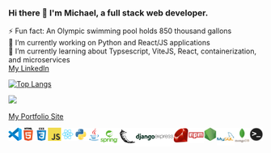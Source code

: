 ### Hi there 👋 I'm Michael, a full stack web developer. 

<!--**Benton-Michael/Benton-Michael** is a ✨ _special_ ✨ repository because its `README.md` (this file) appears on your GitHub profile.

Here are some ideas to get you started:

Languages and Tools: Ruby, Python, Java, JavaScript, HTML, CSS

- [<img align="left" alt="Michael Benton | LinkedIn" width="22px" src="https://cdn.jsdelivr.net/npm/simple-icons@v3/icons/linkedin.svg" />][linkedin]<= My LinkedIn

-  ...
- 
👯 I’m looking to collaborate on ...
🤔 I’m looking for help with ...
💬 Ask me about ...
- 📫 How to reach me: ...
- 😄 Pronouns: ...

***********-->
⚡ Fun fact: An Olympic swimming pool holds 850 thousand gallons 
<br>
🔭 I’m currently working on Python and React/JS applications 
<br>
🌱 I’m currently learning about Typsescript, ViteJS, React, containerization, and microservices
<br>
<a href="https://www.linkedin.com/in/mtbenton/" target="_blank">  My LinkedIn 

[![Top Langs](https://github-readme-stats.vercel.app/api/top-langs/?username=Benton-Michael&hide=css&layout=compact&theme=chartreuse-dark)](https://github.com/Benton-Michael/github-readme-stats)

<img src="https://github-readme-streak-stats.herokuapp.com/?user=benton-michael&stroke=ffffff&background=0f172a&ring=3382ed&fire=3382ed&currStreakNum=ffffff&currStreakLabel=3382ed&sideNums=ffffff&sideLabels=ffffff&dates=ffffff&hide_border=true" /></a>

<a href="https://benton-michael.github.io/" target="_blank">My Portfolio Site<a/>

<img align="left" alt="Visual Studio Code" width="26" src="https://raw.githubusercontent.com/github/explore/80688e429a7d4ef2fca1e82350fe8e3517d3494d/topics/visual-studio-code/visual-studio-code.png" />

 <img align="left" alt="HTML5" width="26" src="https://raw.githubusercontent.com/github/explore/80688e429a7d4ef2fca1e82350fe8e3517d3494d/topics/html/html.png" />
<img align="left" alt="CSS3" width="26" src="https://raw.githubusercontent.com/github/explore/80688e429a7d4ef2fca1e82350fe8e3517d3494d/topics/css/css.png" />

<img align="left" alt="JavaScript" width="26px" src="https://raw.githubusercontent.com/github/explore/80688e429a7d4ef2fca1e82350fe8e3517d3494d/topics/javascript/javascript.png" />
<img align="left" alt="React" width="26" src="https://raw.githubusercontent.com/github/explore/80688e429a7d4ef2fca1e82350fe8e3517d3494d/topics/react/react.png" />
<img align="left" alt="Python" width="26" src="https://raw.githubusercontent.com/devicons/devicon/master/icons/python/python-original.svg" />
<img align="left" alt="Python" width="26" src="https://raw.githubusercontent.com/devicons/devicon/master/icons/java/java-original.svg" />
<img align="left" alt="Python" width="35" src="https://raw.githubusercontent.com/devicons/devicon/master/icons/spring/spring-original-wordmark.svg" />

<img align="left" alt="Flask" width="35" height="-100" src="https://raw.githubusercontent.com/devicons/devicon/master/icons/flask/flask-original.svg" />
<img align="left" alt="Django" width="37" height="-100" src="https://raw.githubusercontent.com/devicons/devicon/master/icons/django/django-plain-wordmark.svg"/>
<img align="left" alt="Express" width="37" height="-120" src="https://raw.githubusercontent.com/devicons/devicon/master/icons/express/express-original-wordmark.svg" />
<img align="left" alt="Ruby" width="30 height="-120" src="https://raw.githubusercontent.com/devicons/devicon/master/icons/ruby/ruby-original.svg" />
<img align="left" alt="NPM" width="30" src="https://raw.githubusercontent.com/devicons/devicon/master/icons/npm/npm-original-wordmark.svg" />

<img align="left" alt="Node.js" width="26" src="https://raw.githubusercontent.com/github/explore/80688e429a7d4ef2fca1e82350fe8e3517d3494d/topics/nodejs/nodejs.png" />

<img align="left" alt="MySQL" width="35" height="-120" src="https://raw.githubusercontent.com/devicons/devicon/master/icons/mysql/mysql-original-wordmark.svg" />
<img align="left" alt="MongoDB" width="30" src="https://raw.githubusercontent.com/devicons/devicon/master/icons/mongodb/mongodb-original-wordmark.svg" />

<img class="category" align="left" alt="Terminal" width="26" src="https://raw.githubusercontent.com/github/explore/80688e429a7d4ef2fca1e82350fe8e3517d3494d/topics/terminal/terminal.png" />

[linkedin]: https://www.linkedin.com/in/mtbenton/


